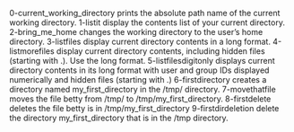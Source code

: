 0-current_working_directory prints the absolute path name of the current working directory.
1-listit display the contents list of your current directory.
2-bring_me_home changes the working directory to the user’s home directory.
3-listfiles display current directory contents in a long format.
4-listmorefiles display current directory contents, including hidden files (starting with .). Use the long format.
5-listfilesdigitonly displays current directory contents in its long format with user and group IDs displayed numerically and hidden files (starting with .)
6-firstdirectory creates a directory named my_first_directory in the /tmp/ directory.
7-movethatfile moves the file betty from /tmp/ to /tmp/my_first_directory.
8-firstdelete deletes the file betty is in /tmp/my_first_directory
9-firstdirdeletion delete the directory my_first_directory that is in the /tmp directory.
